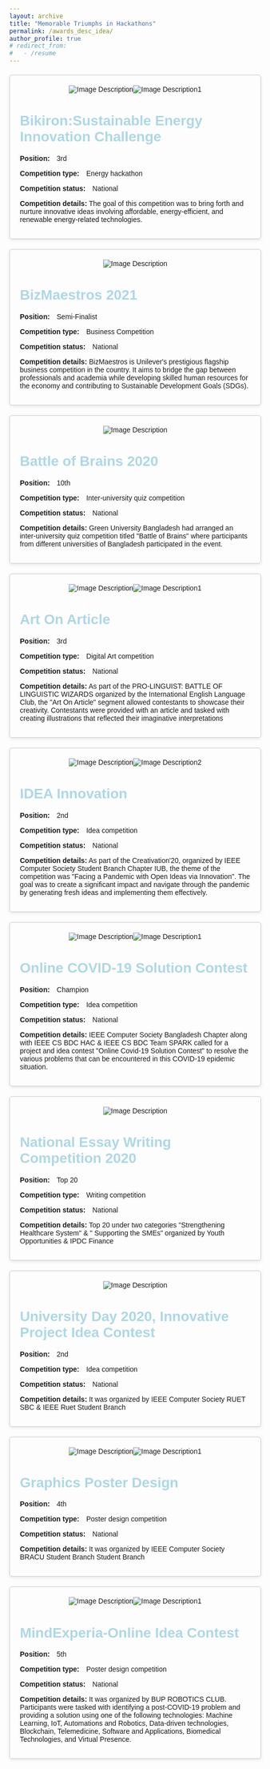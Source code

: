 ```yaml
---
layout: archive
title: "Memorable Triumphs in Hackathons"
permalink: /awards_desc_idea/
author_profile: true
# redirect_from:
#   - /resume
---
```


<html>

<head>
  <meta charset="UTF-8">
  <title>Bullet Points Example</title>
  <style>
    body {
      font-family: Arial, sans-serif;
      margin: 20px;
    }

    h1 {
      text-align: center;
    }

    p {
      margin-bottom: 10px;
    }

    .competition-details {
      margin-top: 20px;
      border: 1px solid #ccc;
      padding: 20px;
      border-radius: 5px;
      box-shadow: 0px 2px 6px rgba(0, 0, 0, 0.1);
      max-width: 800px; /* Adjust the max-width value as desired */
      margin-left: auto;
      margin-right: auto;
    }

    .label {
      font-weight: bold;
    }

    .value {
      margin-left: 10px;
    }

    .image-container {
      display: flex;
      justify-content: center;
      margin-bottom: 10px;
      flex-wrap: wrap; /* Add flex-wrap property to wrap images */
    }

    .image-container img {
      max-width: calc(50% - 10px); /* Adjust max-width and margin between images */
      /*margin: 5px; /* Add margin between images */ /*
      height: auto;
    }
  </style>
</head>

<body>
  <div class="competition-details">
    <div class="image-container">
      <img src="/images/bikiron.jpg" alt="Image Description">
      <img src="/images/bikiron1.jpg" alt="Image Description1">
    </div>
    
<h1><a href="https://reeep2.sreda.gov.bd/interventions/energy-efficiency/bikiron-sustainable-energy-challange.html" style="color: lightblue; text-decoration: none;">Bikiron:Sustainable Energy Innovation Challenge</a></h1>
    <p><span class="label">Position:</span> <span class="value">3rd</span></p>
    <p><span class="label">Competition type:</span> <span class="value">Energy hackathon</span></p>
    <p><span class="label">Competition status:</span> <span class="value">National</span></p>
    <p><span class="label">Competition details:</span> The goal of this competition was to bring forth and nurture innovative ideas involving affordable, energy-efficient, and renewable energy-related technologies.</p>
  </div>

<div class="competition-details">
    <div class="image-container">
      <img src="/images/biz.jpg" alt="Image Description">
    </div>
    
<h1><a href="https://www.youtube.com/watch?v=1OMVgO5Aql0" style="color: lightblue; text-decoration: none;">BizMaestros 2021</a></h1>
    <p><span class="label">Position:</span> <span class="value">Semi-Finalist</span></p>
    <p><span class="label">Competition type:</span> <span class="value">Business Competition</span></p>
    <p><span class="label">Competition status:</span> <span class="value">National</span></p>
    <p><span class="label">Competition details:</span> BizMaestros is Unilever's prestigious flagship business competition in the country. It aims to bridge the gap between professionals and academia while developing skilled human resources for the economy and contributing to Sustainable Development Goals (SDGs).</p>
  </div>

  <div class="competition-details">
    <div class="image-container">
      <img src="/images/brains.jpg" alt="Image Description">
    </div>
    
<h1><a href="https://www.facebook.com/eee.green/photos/a.104793091099125/192639858981114/" style="color: lightblue; text-decoration: none;">Battle of Brains 2020</a></h1>
    <p><span class="label">Position:</span> <span class="value">10th</span></p>
    <p><span class="label">Competition type:</span> <span class="value">Inter-university quiz competition</span></p>
    <p><span class="label">Competition status:</span> <span class="value">National</span></p>
    <p><span class="label">Competition details:</span> Green University Bangladesh had arranged an inter-university quiz competition titled "Battle of Brains" where participants from different universities of Bangladesh participated in the event.</p>
  </div>
    <div class="competition-details">
    <div class="image-container">
      <img src="/images/article.jpg" alt="Image Description">
      <img src="/images/article1.jpg" alt="Image Description1">
    </div>
    
<h1><a href="https://www.facebook.com/towhidul.tonmoy/videos/3156701531087442" style="color: lightblue; text-decoration: none;">Art On Article</a></h1>
    <p><span class="label">Position:</span> <span class="value">3rd</span></p>
    <p><span class="label">Competition type:</span> <span class="value">Digital Art competition</span></p>
    <p><span class="label">Competition status:</span> <span class="value">National</span></p>
    <p><span class="label">Competition details:</span> As part of the PRO-LINGUIST: BATTLE OF LINGUISTIC WIZARDS organized by the International English Language Club, the "Art On Article" segment allowed contestants to showcase their creativity. Contestants were provided with an article and tasked with creating illustrations that reflected their imaginative interpretations</p>
  </div>

<div class="competition-details">
    <div class="image-container">
      <img src="/images/idea1.png" alt="Image Description">
      <img src="/images/idea2.png" alt="Image Description2">
    </div>
    
<h1><a href="https://www.facebook.com/photo?fbid=634883640451845&set=pcb.634883790451830" style="color: lightblue; text-decoration: none;">IDEA Innovation</a></h1>
    <p><span class="label">Position:</span> <span class="value">2nd</span></p>
    <p><span class="label">Competition type:</span> <span class="value">Idea competition</span></p>
    <p><span class="label">Competition status:</span> <span class="value">National</span></p>
    <p><span class="label">Competition details:</span> As part of the Creativation'20, organized by IEEE Computer Society Student Branch Chapter IUB, the theme of the competition was  "Facing a Pandemic with Open Ideas via Innovation". The goal was to create a significant impact and navigate through the pandemic by generating fresh ideas and implementing them effectively.</p>
  </div>

  <div class="competition-details">
    <div class="image-container">
      <img src="/images/covid.jpg" alt="Image Description">
      <img src="/images/covid1.jpg" alt="Image Description1">
    </div>
    
<h1><a href="https://www.facebook.com/ieeeiutsb/photos/a.289567111173710/1897685717028500/" style="color: lightblue; text-decoration: none;">Online COVID-19 Solution Contest</a>  </h1>
    <p><span class="label">Position:</span> <span class="value">Champion</span></p>
    <p><span class="label">Competition type:</span> <span class="value">Idea competition</span></p>
    <p><span class="label">Competition status:</span> <span class="value">National</span></p>
    <p><span class="label">Competition details:</span> IEEE Computer Society Bangladesh Chapter along with IEEE CS BDC HAC & IEEE CS BDC Team SPARK called for a project and idea contest "Online Covid-19 Solution Contest" to resolve the various problems that can be encountered in this COVID-19 epidemic situation.</p>
  </div>

<div class="competition-details">
    <div class="image-container">
      <img src="/images/ipdc.jpg" alt="Image Description">
    </div>
<h1><a href="https://host.youthop.com/write2fight/?fbclid=IwAR2x4cA43ZjEkUbQqnZvxkOS8p3QnfvTpxOXKPJ3jiC8g6z0oIRILqNDCRo" style="color: lightblue; text-decoration: none;">National Essay Writing Competition 2020</a>   </h1>
    <p><span class="label">Position:</span> <span class="value">Top 20</span></p>
    <p><span class="label">Competition type:</span> <span class="value">Writing competition</span></p>
    <p><span class="label">Competition status:</span> <span class="value">National</span></p>
    <p><span class="label">Competition details:</span> Top 20 under two categories "Strengthening Healthcare System" & " Supporting the SMEs" organized by Youth Opportunities & IPDC Finance</p>
  </div>


  <div class="competition-details">
    <div class="image-container">
      <img src="/images/university.jpg" alt="Image Description">
    </div>
    <h1><a href="https://www.facebook.com/events/838083779932016/" style="color: lightblue; text-decoration: none;">University Day 2020, Innovative Project Idea Contest</a>  </h1>
    <p><span class="label">Position:</span> <span class="value">2nd</span></p>
    <p><span class="label">Competition type:</span> <span class="value">Idea competition</span></p>
    <p><span class="label">Competition status:</span> <span class="value">National</span></p>
    <p><span class="label">Competition details:</span> It was organized by IEEE Computer Society RUET SBC & IEEE Ruet Student Branch</p>
  </div>

<div class="competition-details">
    <div class="image-container">
      <img src="/images/graphics.jpg" alt="Image Description">
      <img src="/images/graphics1.jpg" alt="Image Description1">
    </div>
    <h1><a href="https://www.facebook.com/IEEECSBRACUSBC.CCUC/photos/a.100678734968936/121138452922964/" style="color: lightblue; text-decoration: none;">Graphics Poster Design</a>   </h1>
    <p><span class="label">Position:</span> <span class="value">4th</span></p>
    <p><span class="label">Competition type:</span> <span class="value">Poster design competition</span></p>
    <p><span class="label">Competition status:</span> <span class="value">National</span></p>
    <p><span class="label">Competition details:</span> It was organized by IEEE Computer Society BRACU Student Branch Student Branch</p>
  </div>

  <div class="competition-details">
    <div class="image-container">
      <img src="/images/mind.jpg" alt="Image Description">
      <img src="/images/mind1.jpg" alt="Image Description1">
    </div>
    <h1><h1><a href="https://www.facebook.com/events/2584083811844099/2584083911844089/" style="color: lightblue; text-decoration: none;">MindExperia-Online Idea Contest</a>   </h1>
    <p><span class="label">Position:</span> <span class="value">5th</span></p>
    <p><span class="label">Competition type:</span> <span class="value">Poster design competition</span></p>
    <p><span class="label">Competition status:</span> <span class="value">National</span></p>
    <p><span class="label">Competition details:</span> It was organized by BUP ROBOTICS CLUB. Participants were tasked with identifying a post-COVID-19 problem and providing a solution using one of the following technologies: Machine Learning, IoT, Automations and Robotics, Data-driven technologies, Blockchain, Telemedicine, Software and Applications, Biomedical Technologies, and Virtual Presence.</p>
  </div>


</body>

</html>




<!--  
- 3rd - Bikiron:Sustainable Energy Innovation Challenge -Organized by Sustainable and Renewable Energy Development Authority (SREDA), in cooperation with Deutsche Gesellschaft für Internationale Zusammenarbeit (GIZ) 
- SemiFinalist- Bizmaestros 2021 - Unilever Bangladesh Limited
- Battle of brains 2020 - Green University Bangladesh
- Art on article
- Idea innovation 
- Startkoro
- Graphics poster design
- National eassay writing competition 
- Online covid19 solution contest
- Call for nation
- University day 2020
  -->



